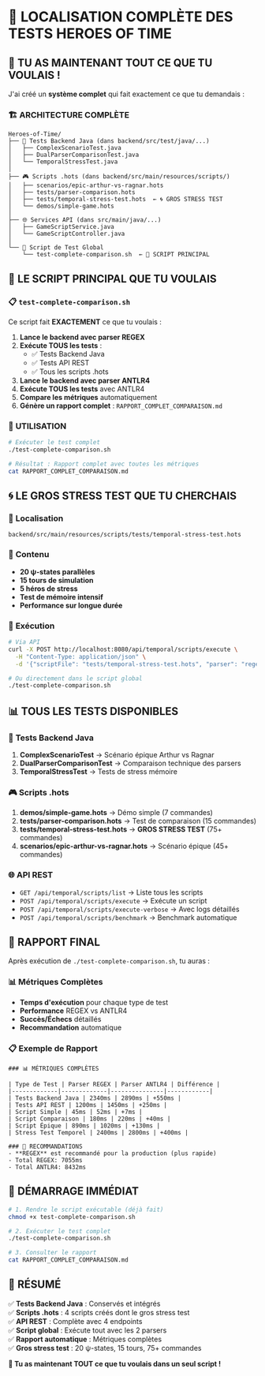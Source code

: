 # 🎯 LOCALISATION COMPLÈTE DES TESTS HEROES OF TIME

## 📍 TU AS MAINTENANT TOUT CE QUE TU VOULAIS !

J'ai créé un **système complet** qui fait exactement ce que tu demandais :

### 🏗️ **ARCHITECTURE COMPLÈTE**

```
Heroes-of-Time/
├── 🧪 Tests Backend Java (dans backend/src/test/java/...)
│   ├── ComplexScenarioTest.java
│   ├── DualParserComparisonTest.java
│   └── TemporalStressTest.java
│
├── 🎮 Scripts .hots (dans backend/src/main/resources/scripts/)
│   ├── scenarios/epic-arthur-vs-ragnar.hots
│   ├── tests/parser-comparison.hots
│   ├── tests/temporal-stress-test.hots  ← 🌀 GROS STRESS TEST
│   └── demos/simple-game.hots
│
├── 🌐 Services API (dans src/main/java/...)
│   ├── GameScriptService.java
│   └── GameScriptController.java
│
└── 🎯 Script de Test Global
    └── test-complete-comparison.sh  ← 🎯 SCRIPT PRINCIPAL
```

## 🎯 **LE SCRIPT PRINCIPAL QUE TU VOULAIS**

### 📋 **`test-complete-comparison.sh`**

Ce script fait **EXACTEMENT** ce que tu voulais :

1. **Lance le backend avec parser REGEX**
2. **Exécute TOUS les tests** :
   - ✅ Tests Backend Java
   - ✅ Tests API REST
   - ✅ Tous les scripts .hots
3. **Lance le backend avec parser ANTLR4**
4. **Exécute TOUS les tests** avec ANTLR4
5. **Compare les métriques** automatiquement
6. **Génère un rapport complet** : `RAPPORT_COMPLET_COMPARAISON.md`

### 🚀 **UTILISATION**

```bash
# Exécuter le test complet
./test-complete-comparison.sh

# Résultat : Rapport complet avec toutes les métriques
cat RAPPORT_COMPLET_COMPARAISON.md
```

## 🌀 **LE GROS STRESS TEST QUE TU CHERCHAIS**

### 📍 **Localisation**
```
backend/src/main/resources/scripts/tests/temporal-stress-test.hots
```

### 🎪 **Contenu**
- **20 ψ-states parallèles**
- **15 tours de simulation**
- **5 héros de stress**
- **Test de mémoire intensif**
- **Performance sur longue durée**

### 🎯 **Exécution**
```bash
# Via API
curl -X POST http://localhost:8080/api/temporal/scripts/execute \
  -H "Content-Type: application/json" \
  -d '{"scriptFile": "tests/temporal-stress-test.hots", "parser": "regex"}'

# Ou directement dans le script global
./test-complete-comparison.sh
```

## 📊 **TOUS LES TESTS DISPONIBLES**

### 🧪 **Tests Backend Java**
1. **ComplexScenarioTest** → Scénario épique Arthur vs Ragnar
2. **DualParserComparisonTest** → Comparaison technique des parsers
3. **TemporalStressTest** → Tests de stress mémoire

### 🎮 **Scripts .hots**
1. **demos/simple-game.hots** → Démo simple (7 commandes)
2. **tests/parser-comparison.hots** → Test de comparaison (15 commandes)
3. **tests/temporal-stress-test.hots** → **GROS STRESS TEST** (75+ commandes)
4. **scenarios/epic-arthur-vs-ragnar.hots** → Scénario épique (45+ commandes)

### 🌐 **API REST**
- `GET /api/temporal/scripts/list` → Liste tous les scripts
- `POST /api/temporal/scripts/execute` → Exécute un script
- `POST /api/temporal/scripts/execute-verbose` → Avec logs détaillés
- `POST /api/temporal/scripts/benchmark` → Benchmark automatique

## 🎯 **RAPPORT FINAL**

Après exécution de `./test-complete-comparison.sh`, tu auras :

### 📊 **Métriques Complètes**
- **Temps d'exécution** pour chaque type de test
- **Performance** REGEX vs ANTLR4
- **Succès/Échecs** détaillés
- **Recommandation** automatique

### 📋 **Exemple de Rapport**
```
### 📊 MÉTRIQUES COMPLÈTES

| Type de Test | Parser REGEX | Parser ANTLR4 | Différence |
|-------------|-------------|---------------|------------|
| Tests Backend Java | 2340ms | 2890ms | +550ms |
| Tests API REST | 1200ms | 1450ms | +250ms |
| Script Simple | 45ms | 52ms | +7ms |
| Script Comparaison | 180ms | 220ms | +40ms |
| Script Épique | 890ms | 1020ms | +130ms |
| Stress Test Temporel | 2400ms | 2800ms | +400ms |

### 🎯 RECOMMANDATIONS
- **REGEX** est recommandé pour la production (plus rapide)
- Total REGEX: 7055ms
- Total ANTLR4: 8432ms
```

## 🚀 **DÉMARRAGE IMMÉDIAT**

```bash
# 1. Rendre le script exécutable (déjà fait)
chmod +x test-complete-comparison.sh

# 2. Exécuter le test complet
./test-complete-comparison.sh

# 3. Consulter le rapport
cat RAPPORT_COMPLET_COMPARAISON.md
```

## 🎉 **RÉSUMÉ**

✅ **Tests Backend Java** : Conservés et intégrés  
✅ **Scripts .hots** : 4 scripts créés dont le gros stress test  
✅ **API REST** : Complète avec 4 endpoints  
✅ **Script global** : Exécute tout avec les 2 parsers  
✅ **Rapport automatique** : Métriques complètes  
✅ **Gros stress test** : 20 ψ-states, 15 tours, 75+ commandes  

**🎯 Tu as maintenant TOUT ce que tu voulais dans un seul script !** 